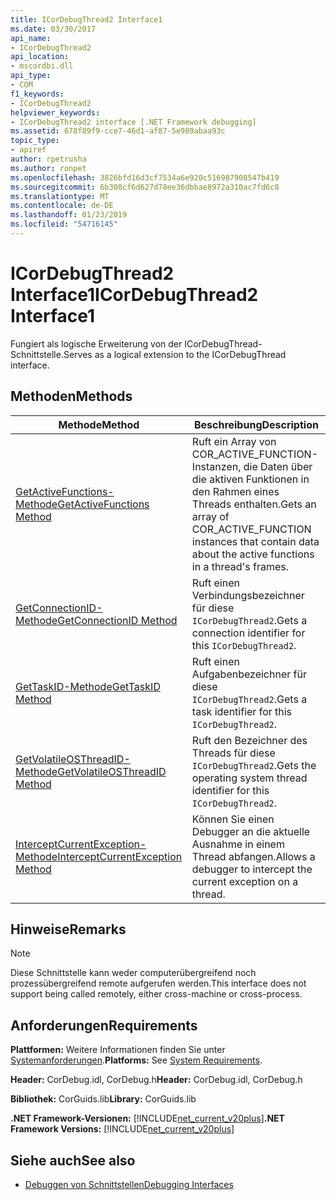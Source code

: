```yaml
---
title: ICorDebugThread2 Interface1
ms.date: 03/30/2017
api_name:
- ICorDebugThread2
api_location:
- mscordbi.dll
api_type:
- COM
f1_keywords:
- ICorDebugThread2
helpviewer_keywords:
- ICorDebugThread2 interface [.NET Framework debugging]
ms.assetid: 678f89f9-cce7-46d1-af87-5e989abaa93c
topic_type:
- apiref
author: rpetrusha
ms.author: ronpet
ms.openlocfilehash: 3826bfd16d3cf7534a6e920c516987908547b419
ms.sourcegitcommit: 6b308cf6d627d78ee36dbbae8972a310ac7fd6c8
ms.translationtype: MT
ms.contentlocale: de-DE
ms.lasthandoff: 01/23/2019
ms.locfileid: "54716145"
---
```

# <a name="icordebugthread2-interface1"></a><span data-ttu-id="0dbbf-102">ICorDebugThread2 Interface1</span><span class="sxs-lookup"><span data-stu-id="0dbbf-102">ICorDebugThread2 Interface1</span></span>
<span data-ttu-id="0dbbf-103">Fungiert als logische Erweiterung von der ICorDebugThread-Schnittstelle.</span><span class="sxs-lookup"><span data-stu-id="0dbbf-103">Serves as a logical extension to the ICorDebugThread interface.</span></span>  
  
## <a name="methods"></a><span data-ttu-id="0dbbf-104">Methoden</span><span class="sxs-lookup"><span data-stu-id="0dbbf-104">Methods</span></span>  
  
|<span data-ttu-id="0dbbf-105">Methode</span><span class="sxs-lookup"><span data-stu-id="0dbbf-105">Method</span></span>|<span data-ttu-id="0dbbf-106">Beschreibung</span><span class="sxs-lookup"><span data-stu-id="0dbbf-106">Description</span></span>|  
|------------|-----------------|  
|[<span data-ttu-id="0dbbf-107">GetActiveFunctions-Methode</span><span class="sxs-lookup"><span data-stu-id="0dbbf-107">GetActiveFunctions Method</span></span>](../../../../docs/framework/unmanaged-api/debugging/icordebugthread2-getactivefunctions-method.md)|<span data-ttu-id="0dbbf-108">Ruft ein Array von COR_ACTIVE_FUNCTION-Instanzen, die Daten über die aktiven Funktionen in den Rahmen eines Threads enthalten.</span><span class="sxs-lookup"><span data-stu-id="0dbbf-108">Gets an array of COR_ACTIVE_FUNCTION instances that contain data about the active functions in a thread's frames.</span></span>|  
|[<span data-ttu-id="0dbbf-109">GetConnectionID-Methode</span><span class="sxs-lookup"><span data-stu-id="0dbbf-109">GetConnectionID Method</span></span>](../../../../docs/framework/unmanaged-api/debugging/icordebugthread2-getconnectionid-method.md)|<span data-ttu-id="0dbbf-110">Ruft einen Verbindungsbezeichner für diese `ICorDebugThread2`.</span><span class="sxs-lookup"><span data-stu-id="0dbbf-110">Gets a connection identifier for this `ICorDebugThread2`.</span></span>|  
|[<span data-ttu-id="0dbbf-111">GetTaskID-Methode</span><span class="sxs-lookup"><span data-stu-id="0dbbf-111">GetTaskID Method</span></span>](../../../../docs/framework/unmanaged-api/debugging/icordebugthread2-gettaskid-method.md)|<span data-ttu-id="0dbbf-112">Ruft einen Aufgabenbezeichner für diese `ICorDebugThread2`.</span><span class="sxs-lookup"><span data-stu-id="0dbbf-112">Gets a task identifier for this `ICorDebugThread2`.</span></span>|  
|[<span data-ttu-id="0dbbf-113">GetVolatileOSThreadID-Methode</span><span class="sxs-lookup"><span data-stu-id="0dbbf-113">GetVolatileOSThreadID Method</span></span>](../../../../docs/framework/unmanaged-api/debugging/icordebugthread2-getvolatileosthreadid-method.md)|<span data-ttu-id="0dbbf-114">Ruft den Bezeichner des Threads für diese `ICorDebugThread2`.</span><span class="sxs-lookup"><span data-stu-id="0dbbf-114">Gets the operating system thread identifier for this `ICorDebugThread2`.</span></span>|  
|[<span data-ttu-id="0dbbf-115">InterceptCurrentException-Methode</span><span class="sxs-lookup"><span data-stu-id="0dbbf-115">InterceptCurrentException Method</span></span>](../../../../docs/framework/unmanaged-api/debugging/icordebugthread2-interceptcurrentexception-method.md)|<span data-ttu-id="0dbbf-116">Können Sie einen Debugger an die aktuelle Ausnahme in einem Thread abfangen.</span><span class="sxs-lookup"><span data-stu-id="0dbbf-116">Allows a debugger to intercept the current exception on a thread.</span></span>|  
  
## <a name="remarks"></a><span data-ttu-id="0dbbf-117">Hinweise</span><span class="sxs-lookup"><span data-stu-id="0dbbf-117">Remarks</span></span>  
  
> [!NOTE]
>  <span data-ttu-id="0dbbf-118">Diese Schnittstelle kann weder computerübergreifend noch prozessübergreifend remote aufgerufen werden.</span><span class="sxs-lookup"><span data-stu-id="0dbbf-118">This interface does not support being called remotely, either cross-machine or cross-process.</span></span>  
  
## <a name="requirements"></a><span data-ttu-id="0dbbf-119">Anforderungen</span><span class="sxs-lookup"><span data-stu-id="0dbbf-119">Requirements</span></span>  
 <span data-ttu-id="0dbbf-120">**Plattformen:** Weitere Informationen finden Sie unter [Systemanforderungen](../../../../docs/framework/get-started/system-requirements.md).</span><span class="sxs-lookup"><span data-stu-id="0dbbf-120">**Platforms:** See [System Requirements](../../../../docs/framework/get-started/system-requirements.md).</span></span>  
  
 <span data-ttu-id="0dbbf-121">**Header:** CorDebug.idl, CorDebug.h</span><span class="sxs-lookup"><span data-stu-id="0dbbf-121">**Header:** CorDebug.idl, CorDebug.h</span></span>  
  
 <span data-ttu-id="0dbbf-122">**Bibliothek:** CorGuids.lib</span><span class="sxs-lookup"><span data-stu-id="0dbbf-122">**Library:** CorGuids.lib</span></span>  
  
 <span data-ttu-id="0dbbf-123">**.NET Framework-Versionen:** [!INCLUDE[net_current_v20plus](../../../../includes/net-current-v20plus-md.md)]</span><span class="sxs-lookup"><span data-stu-id="0dbbf-123">**.NET Framework Versions:** [!INCLUDE[net_current_v20plus](../../../../includes/net-current-v20plus-md.md)]</span></span>  
  
## <a name="see-also"></a><span data-ttu-id="0dbbf-124">Siehe auch</span><span class="sxs-lookup"><span data-stu-id="0dbbf-124">See also</span></span>
- [<span data-ttu-id="0dbbf-125">Debuggen von Schnittstellen</span><span class="sxs-lookup"><span data-stu-id="0dbbf-125">Debugging Interfaces</span></span>](../../../../docs/framework/unmanaged-api/debugging/debugging-interfaces.md)
